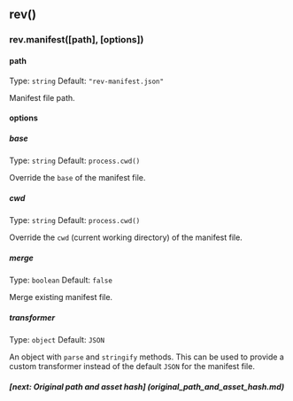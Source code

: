 ## rev()

### rev.manifest([path], [options])

#### path

Type: `string`
Default: `"rev-manifest.json"`

Manifest file path.

#### options

##### base

Type: `string`
Default: `process.cwd()`

Override the `base` of the manifest file.

##### cwd

Type: `string`
Default: `process.cwd()`

Override the `cwd` (current working directory) of the manifest file.

##### merge

Type: `boolean`
Default: `false`

Merge existing manifest file.

##### transformer

Type: `object`
Default: `JSON`

An object with `parse` and `stringify` methods. This can be used to provide a
custom transformer instead of the default `JSON` for the manifest file.

##### [next: Original path and asset hash] (original_path_and_asset_hash.md)
